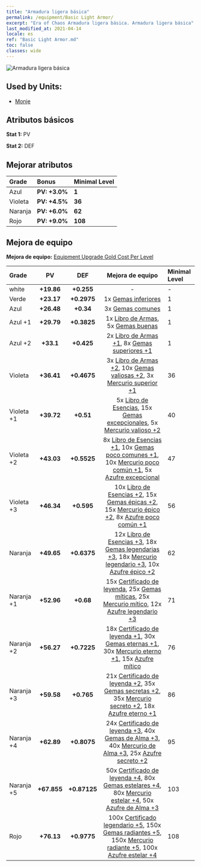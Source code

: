 ```yaml
---
title: "Armadura ligera básica"
permalink: /equipment/Basic Light Armor/
excerpt: "Era of Chaos Armadura ligera básica. Armadura ligera básica"
last_modified_at: 2021-04-14
locale: es
ref: "Basic Light Armor.md"
toc: false
classes: wide
---
```


  ![Armadura ligera básica](/images/e/e_1054.png)

## Used by Units:

* [Monje](/es/units/Monk/) 


## Atributos básicos
 **Stat 1:** PV

 **Stat 2:** DEF

## Mejorar atributos

  |     Grade    |   Bonus | Minimal Level | 
  |:-------------|:--------|:--------------| 
  | Azul | **PV: +3.0%** | **1** | 
  | Violeta | **PV: +4.5%** | **36** | 
  | Naranja | **PV: +6.0%** | **62** | 
  | Rojo | **PV: +9.0%** | **108** | 


## Mejora de equipo
 **Mejora de equipo:** [Equipment Upgrade Gold Cost Per Level](/equipment/EquipmentUpgradeCostPerLevel/) 

  |          Grade      | PV | DEF | Mejora de equipo | Minimal Level |
  |:--------------------|:---------:|:---------:|:----------------:|:--------------|
  | white | **+19.86** | **+0.255** | - | - |
  | Verde | **+23.17** | **+0.2975** | 1x [Gemas inferiores](/es/Items/mat_4/) | 1 |
  | Azul | **+26.48** | **+0.34** | 3x [Gemas comunes](/es/Items/mat_10/) | 1 |
  | Azul +1 | **+29.79** | **+0.3825** | 1x [Libro de Armas](/es/Items/mat_18/), 5x [Gemas buenas](/es/Items/mat_16/) | 1 |
  | Azul +2 | **+33.1** | **+0.425** | 2x [Libro de Armas +1](/es/Items/mat_25/), 8x [Gemas superiores +1](/es/Items/mat_23/) | 1 |
  | Violeta | **+36.41** | **+0.4675** | 3x [Libro de Armas +2](/es/Items/mat_32/), 10x [Gemas valiosas +2](/es/Items/mat_30/), 3x [Mercurio superior +1](/es/Items/mat_21/) | 36 |
  | Violeta +1 | **+39.72** | **+0.51** | 5x [Libro de Esencias](/es/Items/mat_39/), 15x [Gemas excepcionales](/es/Items/mat_37/), 5x [Mercurio valioso +2](/es/Items/mat_28/) | 40 |
  | Violeta +2 | **+43.03** | **+0.5525** | 8x [Libro de Esencias +1](/es/Items/mat_46/), 10x [Gemas poco comunes +1](/es/Items/mat_44/), 10x [Mercurio poco común +1](/es/Items/mat_42/), 5x [Azufre excepcional](/es/Items/mat_36/) | 47 |
  | Violeta +3 | **+46.34** | **+0.595** | 10x [Libro de Esencias +2](/es/Items/mat_53/), 15x [Gemas épicas +2](/es/Items/mat_51/), 15x [Mercurio épico +2](/es/Items/mat_49/), 8x [Azufre poco común +1](/es/Items/mat_43/) | 56 |
  | Naranja | **+49.65** | **+0.6375** | 12x [Libro de Esencias +3](/es/Items/mat_60/), 18x [Gemas legendarias +3](/es/Items/mat_58/), 18x [Mercurio legendario +3](/es/Items/mat_56/), 10x [Azufre épico +2](/es/Items/mat_50/) | 62 |
  | Naranja +1 | **+52.96** | **+0.68** | 15x [Certificado de leyenda](/es/Items/mat_67/), 25x [Gemas míticas](/es/Items/mat_65/), 25x [Mercurio mítico](/es/Items/mat_63/), 12x [Azufre legendario +3](/es/Items/mat_57/) | 71 |
  | Naranja +2 | **+56.27** | **+0.7225** | 18x [Certificado de leyenda +1](/es/Items/mat_74/), 30x [Gemas eternas +1](/es/Items/mat_72/), 30x [Mercurio eterno +1](/es/Items/mat_70/), 15x [Azufre mítico](/es/Items/mat_64/) | 76 |
  | Naranja +3 | **+59.58** | **+0.765** | 21x [Certificado de leyenda +2](/es/Items/mat_81/), 35x [Gemas secretas +2](/es/Items/mat_79/), 35x [Mercurio secreto +2](/es/Items/mat_77/), 18x [Azufre eterno +1](/es/Items/mat_71/) | 86 |
  | Naranja +4 | **+62.89** | **+0.8075** | 24x [Certificado de leyenda +3](/es/Items/mat_88/), 40x [Gemas de Alma +3](/es/Items/mat_86/), 40x [Mercurio de Alma +3](/es/Items/mat_84/), 25x [Azufre secreto +2](/es/Items/mat_78/) | 95 |
  | Naranja +5 | **+67.855** | **+0.87125** | 50x [Certificado de leyenda +4](/es/Items/mat_95/), 80x [Gemas estelares +4](/es/Items/mat_93/), 80x [Mercurio estelar +4](/es/Items/mat_91/), 50x [Azufre de Alma +3](/es/Items/mat_85/) | 103 |
  | Rojo | **+76.13** | **+0.9775** | 100x [Certificado legendario +5](/es/Items/mat_102/), 150x [Gemas radiantes +5](/es/Items/mat_100/), 150x [Mercurio radiante +5](/es/Items/mat_98/), 100x [Azufre estelar +4](/es/Items/mat_92/) | 108 |

